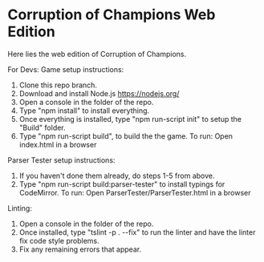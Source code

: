 ﻿# Corruption of Champions Web Edition
 
 Here lies the web edition of Corruption of Champions.

For Devs:
Game setup instructions:
1. Clone this repo branch.
2. Download and install Node.js https://nodejs.org/
3. Open a console in the folder of the repo.
4. Type "npm install" to install everything.
5. Once everything is installed, type "npm run-script init" to setup the "Build" folder.
6. Type "npm run-script build", to build the the game.
To run: Open index.html in a browser

Parser Tester setup instructions:
1. If you haven't done them already, do steps 1-5 from above.
2. Type "npm run-script build:parser-tester" to install typings for CodeMirror.
To run: Open ParserTester/ParserTester.html in a browser

Linting:
1. Open a console in the folder of the repo.
2. Once installed, type "tslint -p . --fix" to run the linter and have the linter fix code style problems.
3. Fix any remaining errors that appear.
